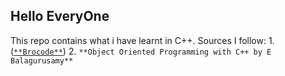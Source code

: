 ## **Hello EveryOne**

This repo contains what i have learnt in C++.
Sources I follow: 
1.([`**Brocode**`](https://youtube.com/playlist?list=PLZPZq0r_RZOMHoXIcxze_lP97j2Ase2on&si=o4BQ1fDeO3Nrc-zP))
2. `**Object Oriented Programming with C++ by E Balagurusamy**`

